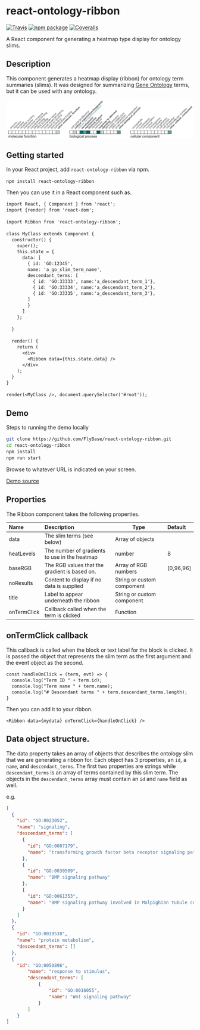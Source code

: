 # react-ontology-ribbon

[![Travis][build-badge]][build]
[![npm package][npm-badge]][npm]
[![Coveralls][coveralls-badge]][coveralls]

A React component for generating a heatmap type display for ontology slims.

## Description

This component generates a heatmap display (ribbon) for ontology term summaries (slims).
It was designed for summarizing [Gene Ontology](http://geneontology.org/) 
terms, but it can be used with any ontology.

![Example GO Ribbon](go_ribbon.png)

## Getting started

In your React project, add `react-ontology-ribbon` via npm.

`npm install react-ontology-ribbon`

Then you can use it in a React component such as.

```JSX
import React, { Component } from 'react';
import {render} from 'react-dom';

import Ribbon from 'react-ontology-ribbon';

class MyClass extends Component {
  constructor() {
    super();
    this.state = {
      data: [
        { id: 'GO:12345',
        name: 'a_go_slim_term_name',
        descendant_terms: [
          { id: 'GO:33333', name:'a_descendant_term_1'},
          { id: 'GO:33334', name:'a_descendant_term_2'},
          { id: 'GO:33335', name:'a_descendant_term_3'},
        ]
        }
      ] 
    };

  }

  render() {
    return (
      <div>
        <Ribbon data={this.state.data} />
      </div>
    );
  }
}

render(<MyClass />, document.querySelector('#root'));

```

## Demo

Steps to running the demo locally

```bash
git clone https://github.com/FlyBase/react-ontology-ribbon.git
cd react-ontology-ribbon
npm install
npm run start
```
Browse to whatever URL is indicated on your screen.

[Demo source](demo/src/index.js)

## Properties

The Ribbon component takes the following properties.


| Name | Description | Type |  Default |
|:-----|:------------|------|:--------|
| data | The slim terms (see below) | Array of objects |  | 
| heatLevels | The number of gradients to use in the heatmap | number | 8 |
| baseRGB | The RGB values that the gradient is based on. | Array of RGB numbers | [0,96,96] |
| noResults | Content to display if no data is supplied | String or custom compoment|  | 
| title | Label to appear underneath the ribbon | String or custom component | |
| onTermClick | Callback called when the term is clicked | Function | |

## onTermClick callback

This callback is called when the block or text label for the block is clicked.
It is passed the object that represents the slim term as the first argument
and the event object as the second.

```JSX
const handleOnClick = (term, evt) => {
  console.log("Term ID " + term.id);
  console.log("Term name " + term.name);
  console.log("# Descendant terms " + term.descendant_terms.length);
}
```

Then you can add it to your ribbon.

```JSX
<Ribbon data={mydata} onTermClick={handleOnClick} />
```

## Data object structure.

The data property takes an array of objects that describes the ontology slim that we are 
generating a ribbon for.  Each object has 3 properties, an `id`, a `name`, and `descendant_terms`.
The first two properties are strings while `descendant_terms` is an array of terms contained by
this slim term.  The objects in the `descendant_terms` array must contain an `id` and `name` field as well.

e.g.
```JSON
[
  {
    "id": "GO:0023052",
    "name": "signaling",
    "descendant_terms": [
      {
        "id": "GO:0007179",
        "name": "transforming growth factor beta receptor signaling pathway"
      },
      {
        "id": "GO:0030509",
        "name": "BMP signaling pathway"
      },
      {
        "id": "GO:0061353",
        "name": "BMP signaling pathway involved in Malpighian tubule cell chemotaxis"
      }
    ]
  },
  {
    "id": "GO:0019538",
    "name": "protein metabolism",
    "descendant_terms": []
  },
  {
    "id": "GO:0050896",
		"name": "response to stimulus",
		"descendant_terms": [
			{
				"id": "GO:0016055",
				"name": "Wnt signaling pathway"
			}
		]
	}
]
```

[build-badge]: https://img.shields.io/travis/FlyBase/react-ontology-ribbon/master.png?style=flat-square
[build]: https://travis-ci.org/FlyBase/react-ontology-ribbon

[npm-badge]: https://img.shields.io/npm/v/npm-package.png?style=flat-square
[npm]: https://www.npmjs.org/package/react-ontology-ribbon

[coveralls-badge]: https://img.shields.io/coveralls/FlyBase/react-ontology-ribbon/master.png?style=flat-square
[coveralls]: https://coveralls.io/github/FlyBase/react-ontology-ribbon

